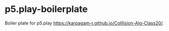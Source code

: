 # p5.play-boilerplate
Boiler plate for p5.play
https://karpagam-r.github.io/Colllision-Alg-Class20/.
